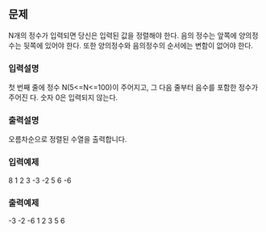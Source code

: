 ## 문제

N개의 정수가 입력되면 당신은 입력된 값을 정렬해야 한다.
음의 정수는 앞쪽에 양의정수는 뒷쪽에 있어야 한다. 또한 양의정수와 음의정수의 순서에는 변함이 없어야 한다.

### 입력설명

첫 번째 줄에 정수 N(5<=N<=100)이 주어지고, 그 다음 줄부터 음수를 포함한 정수가 주어진 다. 숫자 0은 입력되지 않는다.

### 출력설명

오름차순으로 정렬된 수열을 출력합니다.

### 입력예제

8
1 2 3 -3 -2 5 6 -6

### 출력예제

-3 -2 -6 1 2 3 5 6
